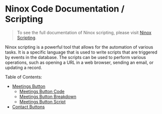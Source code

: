 # Ninox Code Documentation / Scripting

> To see the full documentation of Ninox scripting, please visit [Ninox Scripting](https://docs.ninox.com/en/script/introduction-to-ninox-script).

Ninox scripting is a powerful tool that allows for the automation of various tasks. It is a specific language that is used to write scripts that are triggered by events in the database. The scripts can be used to perform various operations, such as opening a URL in a web browser, sending an email, or updating a record.

Table of Contents:

- [Meetings Button](#clicking-on-meeting-button)
  - [Meetings Button Code](#code)
  - [Meetings Button Breakdown](#breakdown)
  - [Meetings Button Script](#the-script-involves-the-following-steps)
- [Contact Buttons](#contact-buttons)
